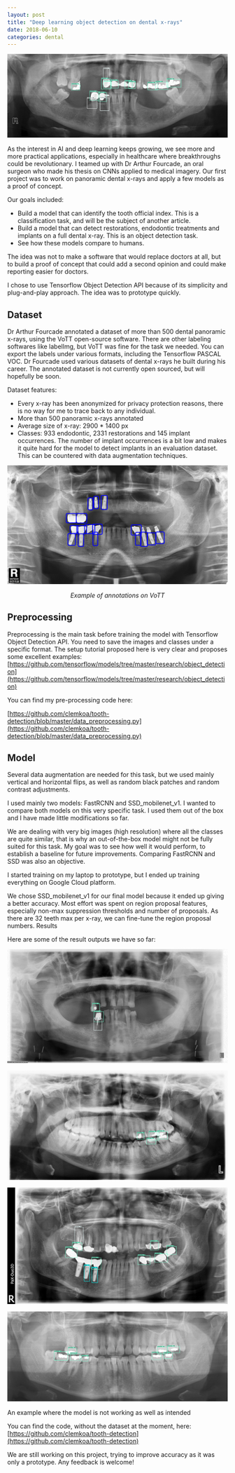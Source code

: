 ```yaml
---
layout: post
title: "Deep learning object detection on dental x-rays"
date: 2018-06-10
categories: dental
---
```


![assets/images/dental/dental-preview.png](/assets/images/dental/dental-preview.png)

As the interest in AI and deep learning keeps growing, we see more and more practical applications, especially in healthcare where breakthroughs could be revolutionary. I teamed up with Dr Arthur Fourcade, an oral surgeon who made his thesis on CNNs applied to medical imagery. Our first project was to work on panoramic dental x-rays and apply a few models as a proof of concept.

Our goals included:
- Build a model that can identify the tooth official index. This is a classification task, and will be the subject of another article.
- Build a model that can detect restorations, endodontic treatments and implants on a full dental x-ray. This is an object detection task.
- See how these models compare to humans.

The idea was not to make a software that would replace doctors at all, but to build a proof of concept that could add a second opinion and could make reporting easier for doctors.

I chose to use Tensorflow Object Detection API because of its simplicity and plug-and-play approach. The idea was to prototype quickly.

## Dataset

Dr Arthur Fourcade annotated a dataset of more than 500 dental panoramic x-rays, using the VoTT open-source software. There are other labeling softwares like labellmg, but VoTT was fine for the task we needed. You can export the labels under various formats, including the Tensorflow PASCAL VOC. Dr Fourcade used various datasets of dental x-rays he built during his career. The annotated dataset is not currently open sourced, but will hopefully be soon.

Dataset features:

- Every x-ray has been anonymized for privacy protection reasons, there is no way for me to trace back to any individual.
- More than 500 panoramic x-rays annotated
- Average size of x-ray: 2900 * 1400 px
- Classes: 933 endodontic, 2331 restorations and 145 implant occurrences. The number of implant occurrences is a bit low and makes it quite hard for the model to detect implants in an evaluation dataset. This can be countered with data augmentation techniques.

![assets/images/dental/dental-annotation.png](/assets/images/dental/dental-annotation.png)
*<center>Example of annotations on VoTT</center>*

## Preprocessing

Preprocessing is the main task before training the model with Tensorflow Object Detection API. You need to save the images and classes under a specific format. The setup tutorial proposed here is very clear and proposes some excellent examples: [https://github.com/tensorflow/models/tree/master/research/object_detection](https://github.com/tensorflow/models/tree/master/research/object_detection)

You can find my pre-processing code here:

[https://github.com/clemkoa/tooth-detection/blob/master/data_preprocessing.py](https://github.com/clemkoa/tooth-detection/blob/master/data_preprocessing.py)

## Model

Several data augmentation are needed for this task, but we used mainly vertical and horizontal flips, as well as random black patches and random contrast adjustments.

I used mainly two models: FastRCNN and SSD_mobilenet_v1. I wanted to compare both models on this very specific task. I used them out of the box and I have made little modifications so far.

We are dealing with very big images (high resolution) where all the classes are quite similar, that is why an out-of-the-box model might not be fully suited for this task. My goal was to see how well it would perform, to establish a baseline for future improvements. Comparing FastRCNN and SSD was also an objective.

I started training on my laptop to prototype, but I ended up training everything on Google Cloud platform.

We chose SSD_mobilenet_v1 for our final model because it ended up giving a better accuracy. Most effort was spent on region proposal features, especially non-max suppression thresholds and number of proposals. As there are 32 teeth max per x-ray, we can fine-tune the region proposal numbers.
Results

Here are some of the result outputs we have so far:

![assets/images/dental/dental-example1.png](/assets/images/dental/dental-example1.png)

![assets/images/dental/dental-example2.png](/assets/images/dental/dental-example2.png)

![assets/images/dental/dental-example3.png](/assets/images/dental/dental-example3.png)

![assets/images/dental/dental-example4.png](/assets/images/dental/dental-example4.png)

An example where the model is not working as well as intended

You can find the code, without the dataset at the moment, here: [https://github.com/clemkoa/tooth-detection](https://github.com/clemkoa/tooth-detection)

We are still working on this project, trying to improve accuracy as it was only a prototype. Any feedback is welcome!

